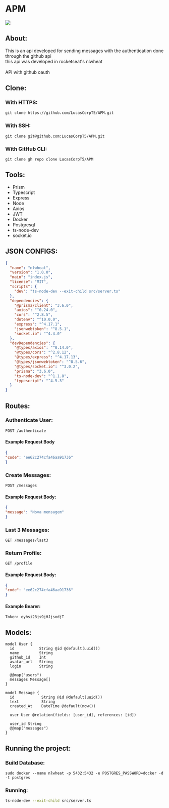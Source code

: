 # APM
<img src=https://cdn.worldvectorlogo.com/logos/prisma-2.svg>

## About:
This is an api developed for sending messages with the authentication done through the github api<br>
this api was developed in rocketseat's nlwheat
<br>
<br>
API with github oauth

## Clone:

### With HTTPS:
```git
git clone https://github.com/LucasCorpT5/APM.git
```
### With SSH:
```git
git clone git@github.com:LucasCorpT5/APM.git
```

### With GitHub CLI:
```git
git clone gh repo clone LucasCorpT5/APM
```

## Tools:
* Prism 
* Typescript 
* Express 
* Node 
* Axios 
* JWT
* Docker
* Postgresql
* ts-node-dev
* socket.io


## JSON CONFIGS:
```json
{
  "name": "nlwheat",
  "version": "1.0.0",
  "main": "index.js",
  "license": "MIT",
  "scripts": {
    "dev": "ts-node-dev --exit-child src/server.ts"
  },
  "dependencies": {
    "@prisma/client": "3.6.0",
    "axios": "^0.24.0",
    "cors": "^2.8.5",
    "dotenv": "^10.0.0",
    "express": "^4.17.1",
    "jsonwebtoken": "^8.5.1",
    "socket.io": "^4.4.0"
  },
  "devDependencies": {
    "@types/axios": "^0.14.0",
    "@types/cors": "^2.8.12",
    "@types/express": "^4.17.13",
    "@types/jsonwebtoken": "^8.5.6",
    "@types/socket.io": "^3.0.2",
    "prisma": "3.6.0",
    "ts-node-dev": "^1.1.8",
    "typescript": "^4.5.3"
  }
}
```

## Routes:
### Authenticate User:
```http
POST /authenticate
```
#### Example Request Body
```json
{
"code": "ee62c274cfa46aa91736"
}
```
### Create Messages:
```http
POST /messages
```
#### Example Request Body:
```json
{
"message": "Nova mensagem"
}
```
### Last 3 Messages:
```http
GET /messages/last3
```
### Return Profile:
```http
GET /profile
```
#### Example Request Body:
```json
{
"code": "ee62c274cfa46aa91736"
}
```
#### Example Bearer:
```token
Token: eyhsi28js9jHJjsodjT
```

## Models:
```prisma
model User {
  id           String @id @default(uuid())
  name         String
  github_id    Int
  avatar_url   String
  login        String

  @@map("users")
  messages Message[]
}

model Message {
  id            String @id @default(uuid())
  text          String
  created_At    DateTime @default(now())

  user User @relation(fields: [user_id], references: [id])

  user_id String
  @@map("messages")
}
```

## Running the project:
### Build Database:
```git
sudo docker --name nlwheat -p 5432:5432 -e POSTGRES_PASSWORD=docker -d -t postgres
```
### Running:
```bash
ts-node-dev --exit-child src/server.ts
```
